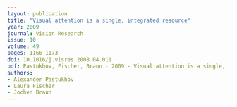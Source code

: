 ```yaml
---
layout: publication
title: "Visual attention is a single, integrated resource"
year: 2009
journal: Vision Research
issue: 10
volume: 49
pages: 1166-1173
doi: 10.1016/j.visres.2008.04.011
pdf: Pastukhov, Fischer, Braun - 2009 - Visual attention is a single, integrated resource.pdf
authors:
- Alexander Pastukhov
- Laura Fischer
- Jochen Braun
---
```

